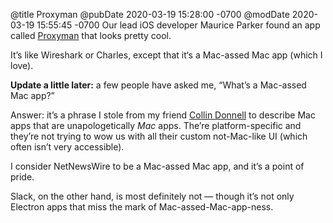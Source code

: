 @title Proxyman
@pubDate 2020-03-19 15:28:00 -0700
@modDate 2020-03-19 15:55:45 -0700
Our lead iOS developer Maurice Parker found an app called [Proxyman](https://proxyman.io/) that looks pretty cool.

It’s like Wireshark or Charles, except that it‘s a Mac-assed Mac app (which I love).

<b>Update a little later:</b> a few people have asked me, “What’s a Mac-assed Mac app?”

Answer: it’s a phrase I stole from my friend [Collin Donnell](https://collindonnell.com/) to describe Mac apps that are unapologetically <em>Mac</em> apps. The’re platform-specific and they’re not trying to wow us with all their custom not-Mac-like UI (which often isn’t very accessible).

I consider NetNewsWire to be a Mac-assed Mac app, and it’s a point of pride.

Slack, on the other hand, is most definitely not — though it’s not only Electron apps that miss the mark of Mac-assed-Mac-app-ness.
